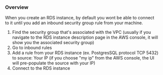 ### Overview
When you create an RDS instance, by default you wont be able to connect to it until you add an inbound security group rule from your machine.

1. Find the security group that's associated with the VPC (usually if you navigate to the RDS instance description page in the AWS console, it will show you the associated security group)
2. Go to inbound rules
3. Add a rule from your RDS instance (ex. PostgresSQL protocol TCP 5432) to source: Your IP (if you choose "my ip" from the AWS console, the UI will pre-populate the source with your IP)
4. Connect to the RDS instance